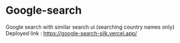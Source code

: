 # Google-search
Google search with similar search ui (searching country names only) <br>
Deployed link : https://google-search-silk.vercel.app/
